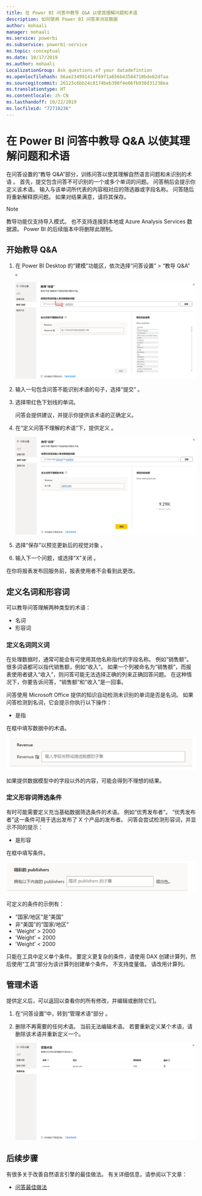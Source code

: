 ```yaml
---
title: 在 Power BI 问答中教导 Q&A 以使其理解问题和术语
description: 如何使用 Power BI 问答来浏览数据
author: mohaali
manager: mohaali
ms.service: powerbi
ms.subservice: powerbi-service
ms.topic: conceptual
ms.date: 10/17/2019
ms.author: mohaali
LocalizationGroup: Ask questions of your datadefintion
ms.openlocfilehash: b6ae234991414f6971a656b43584710bde82dfaa
ms.sourcegitcommit: 26123c6bb24c8174beb390f4e06fb938d31238ea
ms.translationtype: HT
ms.contentlocale: zh-CN
ms.lasthandoff: 10/22/2019
ms.locfileid: "72718236"
---
```

# <a name="teach-qa-to-understand-questions-and-terms-in-power-bi-qa"></a>在 Power BI 问答中教导 Q&A 以使其理解问题和术语

在问答设置的“教导 Q&A”部分，训练问答以使其理解自然语言问题和未识别的术语  。 首先，提交包含问答不可识别的一个或多个单词的问题。 问答稍后会提示你定义该术语。 输入与该单词所代表的内容相对应的筛选器或字段名称。 问答随后将重新解释原问题。 如果对结果满意，请将其保存。

> [!NOTE]
> 教导功能仅支持导入模式。 也不支持连接到本地或 Azure Analysis Services 数据源。 Power BI 的后续版本中将删除此限制。

## <a name="start-to-teach-qa"></a>开始教导 Q&A

1. 在 Power BI Desktop 的“建模”功能区，依次选择“问答设置” > “教导 Q&A”    。

    ![教导 Q&A 红字的同义词](media/qna-tooling-teach-synonym-red.png)

2. 输入一句包含问答不能识别术语的句子，选择“提交”  。

3. 选择带红色下划线的单词。 

    问答会提供建议，并提示你提供该术语的正确定义。 
    
3. 在“定义问答不理解的术语”下，提供定义  。

    ![教导 Q&A 同义词预览](media/qna-tooling-teach-fixpreview.png)

4. 选择“保存”以预览更新后的视觉对象  。

5. 输入下一个问题，或选择“X”关闭  。

在你将报表发布回服务前，报表使用者不会看到此更改。

## <a name="define-nouns-and-adjectives"></a>定义名词和形容词

可以教导问答理解两种类型的术语：

- 名词
- 形容词

### <a name="define-a-noun-synonym"></a>定义名词同义词

在处理数据时，通常可能会有可使用其他名称指代的字段名称。 例如“销售额”。 很多词语都可以指代销售额，例如“收入”。 如果一个列被命名为“销售额”，而报表使用者键入“收入”，则问答可能无法选择正确的列来正确回答问题。 在这种情况下，你要告诉问答，“销售额”和“收入”是一回事。

问答使用 Microsoft Office 提供的知识自动检测未识别的单词是否是名词。 如果问答检测到名词，它会提示你执行以下操作：

- <your term> 是指  

在框中填写数据中的术语。

![教导 Q&A 同义词提示](media/qna-tooling-synonym-prompt.png)

如果提供数据模型中的字段以外的内容，可能会得到不理想的结果。

### <a name="define-an-adjective-filter-condition"></a>定义形容词筛选条件

有时可能需要定义充当基础数据筛选条件的术语。 例如“优秀发布者”。 “优秀发布者”这一条件可用于选出发布了 X 个产品的发布者。 问答会尝试检测形容词，并显示不同的提示：

- <field name> 是形容   

在框中填写条件。

![教导 Q&A 同义词提示](media/qna-tooling-adjectives.png)

可定义的条件的示例有：

- “国家/地区”是“美国”
- 非“美国”的“国家/地区”
- 'Weight' > 2000
- 'Weight' = 2000
- 'Weight' < 2000

只能在工具中定义单个条件。 要定义更复杂的条件，请使用 DAX 创建计算列，然后使用“工具”部分为该计算列创建单个条件。 不支持度量值。 请改用计算列。

## <a name="manage-terms"></a>管理术语

提供定义后，可以返回以查看你的所有修改，并编辑或删除它们。 

1. 在“问答设置”中，转到“管理术语”部分   。

2. 删除不再需要的任何术语。 当前无法编辑术语。 若要重新定义某个术语，请删除该术语并重新定义一个。

    ![问答管理术语](media/qna-manage-terms.png)

## <a name="next-steps"></a>后续步骤

有很多关于改善自然语言引擎的最佳做法。 有关详细信息，请参阅以下文章：

* [问答最佳做法](q-and-a-best-practices.md)
